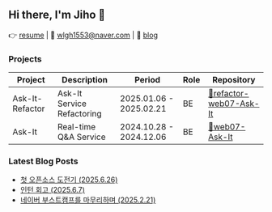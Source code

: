 ## Hi there, I'm Jiho 🙌

👉 [resume](https://drive.google.com/file/d/1dW2JPFhTjTLRa1QTeEYXNuWxwEzeV99E/view?usp=sharing) | 📧 wlgh1553@naver.com | 📝 [blog](https://velog.io/@wlgh1553/posts)

### Projects

| Project | Description | Period | Role | Repository |
|---------|------------|--------|-------------------|------------|
| Ask-It-Refactor | Ask-It Service Refactoring | 2025.01.06 - 2025.02.21 | BE | [🔗refactor-web07-Ask-It](https://github.com/boostcampwm-2024/refactor-web07-Ask-It) |
| Ask-It | Real-time Q&A Service | 2024.10.28 - 2024.12.06 | BE | [🔗web07-Ask-It](https://github.com/boostcampwm-2024/web07-Ask-It) |

### Latest Blog Posts
- [첫 오픈소스 도전기 (2025.6.26)](https://velog.io/@wlgh1553/%EC%B2%AB-%EC%98%A4%ED%94%88%EC%86%8C%EC%8A%A4-%EB%8F%84%EC%A0%84%EA%B8%B0)
- [인턴 회고 (2025.6.7)](https://velog.io/@wlgh1553/%EC%9D%B8%ED%84%B4-%ED%9A%8C%EA%B3%A0-j23sbdcm)
- [네이버 부스트캠프를 마무리하며 (2025.2.21)](https://velog.io/@wlgh1553/%EB%84%A4%EC%9D%B4%EB%B2%84-%EB%B6%80%EC%8A%A4%ED%8A%B8%EC%BA%A0%ED%94%84%EB%A5%BC-%EB%A7%88%EB%AC%B4%EB%A6%AC%ED%95%98%EB%A9%B0)
